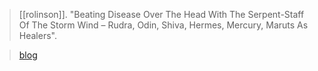 > [[rolinson]]. "Beating Disease Over The Head With The Serpent-Staff Of The Storm Wind – Rudra, Odin, Shiva, Hermes, Mercury, Maruts As Healers".

> [blog](https://aryaakasha.com/2020/01/30/beating-disease-over-the-head-with-the-serpent-staff-of-the-storm-wind-rudra-odin-shiva-hermes-mercury-maruts-as-healers/)